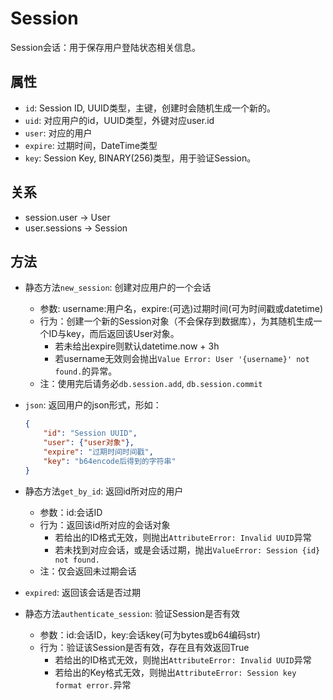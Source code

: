 # Session

Session会话：用于保存用户登陆状态相关信息。

## 属性

- `id`: Session ID, UUID类型，主键，创建时会随机生成一个新的。
- `uid`: 对应用户的id，UUID类型，外键对应user.id
- `user`: 对应的用户
- `expire`: 过期时间，DateTime类型
- `key`: Session Key, BINARY(256)类型，用于验证Session。

## 关系

- session.user -> User
- user.sessions -> Session

## 方法

- 静态方法`new_session`: 创建对应用户的一个会话
  - 参数: username:用户名，expire:(可选)过期时间(可为时间戳或datetime)
  - 行为：创建一个新的Session对象（不会保存到数据库），为其随机生成一个ID与key，而后返回该User对象。
    - 若未给出expire则默认datetime.now + 3h
    - 若username无效则会抛出`Value Error: User '{username}' not found.`的异常。
  - 注：使用完后请务必`db.session.add`, `db.session.commit`

- `json`: 返回用户的json形式，形如：

    ```json
    {
        "id": "Session UUID",
        "user": {"user对象"},
        "expire": "过期时间时间戳",
        "key": "b64encode后得到的字符串"
    }
    ```

- 静态方法`get_by_id`: 返回id所对应的用户
  - 参数：id:会话ID
  - 行为：返回该id所对应的会话对象
    - 若给出的ID格式无效，则抛出`AttributeError: Invalid UUID`异常
    - 若未找到对应会话，或是会话过期，抛出`ValueError: Session {id} not found.`
  - 注：仅会返回未过期会话

- `expired`: 返回该会话是否过期

- 静态方法`authenticate_session`: 验证Session是否有效
  - 参数：id:会话ID，key:会话key(可为bytes或b64编码str)
  - 行为：验证该Session是否有效，存在且有效返回True
    - 若给出的ID格式无效，则抛出`AttributeError: Invalid UUID`异常
    - 若给出的Key格式无效，则抛出`AttributeError: Session key format error.`异常
